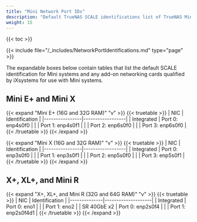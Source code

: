 ```yaml
---
title: "Mini Network Port IDs"
description: "Default TrueNAS SCALE identifications list of TrueNAS Mini systems network ports."
weight: 15
---
```


{{< toc >}}

{{< include file="/_includes/NetworkPortIdentifications.md" type="page" >}}

The expandable boxes below contain tables that list the default SCALE identification for Mini systems and any add-on networking cards qualified by iXsystems for use with Mini systems.

## Mini E+ and Mini X

{{< expand "Mini E+ (16G and 32G RAM)" "v" >}}
{{< truetable >}}
| NIC            | Identification   |
|----------------|------------------|
| Integrated     | Port 0: enp4s0f0 |
|                | Port 1: enp4s0f1 |
|                | Port 2: enp6s0f0 |
|                | Port 3: enp6s0f0 |
{{< /truetable >}}
{{< /expand >}}

{{< expand "Mini X (16G and 32G RAM)" "v" >}}
{{< truetable >}}
| NIC            | Identification   |
|----------------|------------------|
| Integrated     | Port 0: enp3s0f0 |
|                | Port 1: enp3s0f1 |
|                | Port 2: enp5s0f0 |
|                | Port 3: enp5s0f1 |
{{< /truetable >}}
{{< /expand >}}

## X+, XL+, and Mini R

{{< expand "X+, XL+, and Mini R (32G and 64G RAM)" "v" >}}
{{< truetable >}}
| NIC          | Identification     |
|--------------|--------------------|
| Integrated   | Port 0: eno1       |
|              | Port 1: eno2       |
| SR 40GbE x2  | Port 0: enp2s0f4   |
|              | Port 1: enp2s0f4d1 |
{{< /truetable >}}
{{< /expand >}}